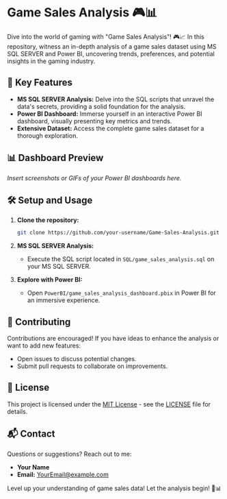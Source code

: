 # Game Sales Analysis 🎮📊


Dive into the world of gaming with "Game Sales Analysis"! 🎮📈 In this repository, witness an in-depth analysis of a game sales dataset using MS SQL SERVER and Power BI, uncovering trends, preferences, and potential insights in the gaming industry.

## 🚀 Key Features

- **MS SQL SERVER Analysis:** Delve into the SQL scripts that unravel the data's secrets, providing a solid foundation for the analysis.
- **Power BI Dashboard:** Immerse yourself in an interactive Power BI dashboard, visually presenting key metrics and trends.
- **Extensive Dataset:** Access the complete game sales dataset for a thorough exploration.

## 📊 Dashboard Preview

*Insert screenshots or GIFs of your Power BI dashboards here.*

## 🛠️ Setup and Usage

1. **Clone the repository:**
    ```bash
    git clone https://github.com/your-username/Game-Sales-Analysis.git
    ```

2. **MS SQL SERVER Analysis:**
    - Execute the SQL script located in `SQL/game_sales_analysis.sql` on your MS SQL SERVER.

3. **Explore with Power BI:**
    - Open `PowerBI/game_sales_analysis_dashboard.pbix` in Power BI for an immersive experience.

## 🤝 Contributing

Contributions are encouraged! If you have ideas to enhance the analysis or want to add new features:

- Open issues to discuss potential changes.
- Submit pull requests to collaborate on improvements.

## 📝 License

This project is licensed under the [MIT License](LICENSE) - see the [LICENSE](LICENSE) file for details.

## 📬 Contact

Questions or suggestions? Reach out to me:

- **Your Name**
- **Email:** [YourEmail@example.com](mailto:YourEmail@example.com)

Level up your understanding of game sales data! Let the analysis begin! 🚀📊
